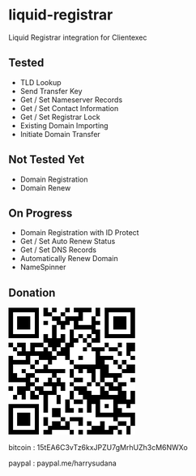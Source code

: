 # liquid-registrar
Liquid Registrar integration for Clientexec

## Tested
* TLD Lookup
* Send Transfer Key
* Get / Set Nameserver Records 
* Get / Set Contact Information 
* Get / Set Registrar Lock 
* Existing Domain Importing 
* Initiate Domain Transfer 

## Not Tested Yet
* Domain Registration
* Domain Renew

## On Progress
* Domain Registration with ID Protect 
* Get / Set Auto Renew Status 
* Get / Set DNS Records 
* Automatically Renew Domain 
* NameSpinner


## Donation

![BitCoin](https://raw.githubusercontent.com/harrysudana/liquid-registrar/master/resource/btc.png)

bitcoin : 15tEA6C3vTz6kxJPZU7gMrhUZh3cM6NWXo

paypal : paypal.me/harrysudana